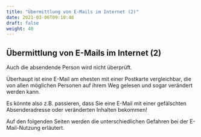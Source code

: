 ```yaml
---
title: "Übermittlung von E-Mails im Internet (2)"
date: 2021-03-06T09:10:48
draft: false
weight: 40
---
```


## Übermittlung von E-Mails im Internet (2)

Auch die absendende Person wird nicht überprüft.

Überhaupt ist eine E-Mail am ehesten mit einer Postkarte vergleichbar, die von allen möglichen Personen auf ihrem Weg gelesen und sogar verändert werden kann.

Es könnte also z.B. passieren, dass Sie eine E-Mail mit einer gefälschten Absenderadresse oder veränderten Inhalten bekommen!

Auf den folgenden Seiten werden die unterschiedlichen Gefahren bei der E-Mail-Nutzung erläutert.